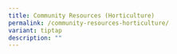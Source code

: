 ```yaml
---
title: Community Resources (Horticulture)
permalink: /community-resources-horticulture/
variant: tiptap
description: ""
---
```

